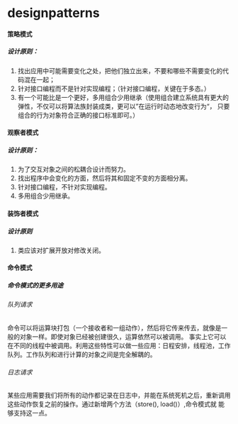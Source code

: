 # designpatterns

#### 策略模式
##### 设计原则：
1. 找出应用中可能需要变化之处，把他们独立出来，不要和哪些不需要变化的代码混在一起；
2. 针对接口编程而不是针对实现编程；（针对接口编程，关键在于多态。）
3. 有一个可能比是一个更好，多用组合少用继承（使用组合建立系统具有更大的弹性，不仅可以将算法族封装成类，更可以”在运行时动态地改变行为“，
只要组合的行为对象符合正确的接口标准即可。）

#### 观察者模式
##### 设计原则：
1. 为了交互对象之间的松耦合设计而努力。
2. 找出程序中会变化的方面，然后将其和固定不变的方面相分离。
3. 针对接口编程，不针对实现编程。
4. 多用组合少用继承。

#### 装饰者模式

##### 设计原则
1. 类应该对扩展开放对修改关闭。

#### 命令模式

##### 命令模式的更多用途
###### 队列请求
命令可以将运算块打包（一个接收者和一组动作），然后将它传来传去，就像是一般的对象一样。即使对象已经被创建很久，运算依然可以被调用。
事实上它可以在不同的线程中被调用。利用这些特性可以做一些应用：日程安排，线程池，工作队列。工作队列和进行计算的对象之间是完全解耦的。

###### 日志请求
某些应用需要我们将所有的动作都记录在日志中，并能在系统死机之后，重新调用这些动作恢复之前的操作。通过新增两个方法（store(), load()）,命令模式就
能够支持这一点。



